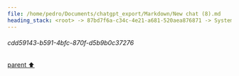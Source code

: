 ```yaml
---
file: /home/pedro/Documents/chatgpt_export/Markdown/New chat (8).md
heading_stack: <root> -> 87bd7f6a-c34c-4e21-a681-520aea876871 -> System -> 0305e3b7-9645-4e79-89a2-794319c6d100 -> System -> aaa236d3-b162-4863-965c-406dd86ac031 -> User -> 6389456d-56b1-43ae-97a4-9af03a2416cc -> Assistant -> e3e20cb1-d7af-4b3a-8989-0f635e7b7b37 -> Assistant -> 0f60f5d4-ccff-409d-a801-fe2e8e24b7e0 -> Tool -> 2dde9631-ce8a-470f-a73d-efdd18304420 -> Assistant -> efc03986-9e2b-44f4-b7a8-f1ea222b2fe6 -> Assistant -> 6ed08e43-230e-4b6e-a185-fa455f069e46 -> Tool -> b8da2c4b-9db2-47d7-a2af-389be4befc5f -> Assistant -> db2e1dd1-0795-480b-bc14-771d0eb39e4d -> Assistant -> e7105360-42e1-44dc-b634-fe0c00e4e999 -> Tool -> ca3c2937-19b7-4c14-9f94-a96c4aa48bf4 -> Assistant -> aaa241ef-101a-4eeb-93d2-e8d8919d06d9 -> User -> 0d4987c7-80b3-4264-a7cb-373f269f73d6 -> Assistant -> aaa2d51e-8b35-443b-8c51-50d3a8740574 -> User -> 4b0ff9a6-0c97-4d93-b7b8-d64c70c39fe0 -> Assistant -> aaa29522-caba-4582-81f4-fa790988a5cb -> User -> 2671227c-f5b3-4e6a-8bc8-cf8625b9df85 -> Assistant -> 0378287d-290e-4e7d-b03a-e96ab29bc45d -> Tool -> 8be38330-dba2-463c-acb5-18b403657055 -> Assistant -> c66b0691-c55b-4e68-96b1-91f3dc82f4b7 -> Assistant -> a3e0a4c8-fc88-4485-9059-7f406744f6b4 -> Tool -> 419e449b-8c14-40cc-a0c1-b3e7c21548f0 -> Assistant -> 736f7993-431a-4b09-ac29-e009d83997db -> Assistant -> aaa2ce72-49ee-49cc-8893-081472477efe -> User -> f6a699fc-9589-496c-bb9d-98b527929107 -> Assistant -> 589de901-2a5c-4250-85b4-341a154c4e14 -> Tool -> e56f4805-ab35-4bb2-9722-f0eec9acaf00 -> Assistant -> aaa22608-4043-42da-9c29-4a1a3e230baa -> User -> c8bd61ab-d7b3-4ea0-8ed8-a46f94890ef6 -> Assistant -> 159991f9-95da-4347-83e1-7b99538798c7 -> Tool -> 84a3281c-d2e7-4cab-b27c-9806745c1e1a -> Assistant -> aaa2be14-d179-458d-b54e-7c33eb48609e -> User -> 62b6f78a-e207-4caf-acf5-bc872a343ea3 -> Assistant -> 4fb74221-c79f-4794-bd21-74a14a2868bd -> Tool -> ebbc3941-713f-4615-9515-556f91842fda -> Assistant -> 19f6532d-da06-496e-92e8-c7cf8fcf7cf8 -> Assistant -> aaa20df5-4e26-41ea-a5d3-30d3962ad2ea -> User -> 6b0f7f5f-81a2-4a4b-b055-c61966bb7f2f -> Assistant -> a23783ae-2c26-493b-8b99-7d5f120745b8 -> Tool -> 5b40caa3-bc77-4696-9fea-f7947274addf -> Assistant -> aaa22b75-40f0-4a3e-acbd-e9c41ac296a8 -> User -> 66732f5a-e474-43b0-8314-d3fdd7833701 -> Assistant -> 93109907-c6bd-491d-968e-b612db687b94 -> Tool -> 25a38dc3-7e67-4b59-84f8-7feb728de447 -> Assistant -> aaa2510c-5d67-4b15-8887-bf2ba344dac5 -> User -> 4b8b2aa7-6ba9-469a-b4bb-3b422284aa9c -> Assistant -> 212fee89-5092-4740-8d09-8685b8dbb043 -> Tool -> 78495154-2bfc-4427-b10b-395157cf2877 -> Assistant -> aaa2a0ba-710a-463b-99fb-1f4e32aa9255 -> User -> b5b2bb6d-f015-48e5-bf0d-0986f2a81596 -> Assistant -> 656de68e-c572-4677-a02b-455a242ccc4f -> Tool -> cc242b00-a614-40ed-869f-01c6d635e217 -> Assistant -> aaa2ef16-eae4-49d1-97f1-2ab27d6e7b5e -> User -> 6573515a-447d-457d-9586-4344efb020c8 -> Assistant -> aaa2ad87-4fb6-4584-8d13-c50775a298cc -> User -> a1f50531-8c6f-4aae-95a8-1733fe5015a9 -> Assistant -> Alternatives to Mixins: -> aaa2010b-6b1f-465b-9985-89b40e46682f -> User -> b09ea480-346f-4390-8b15-d6ecd544fd4c -> Assistant -> aaa2f5bc-607d-443c-9734-1eb042eab85f -> User -> a959cc12-deb9-406a-8e00-9787e56c4f22 -> Assistant -> 78669eaa-19b1-4730-80f9-97c28bba8ca2 -> Tool -> a856d7ca-1003-4543-89ed-8348c9e5029a -> Assistant -> aaa22d7c-bf39-48e0-bfcc-ca2682ee929c -> User -> 4e00126d-96e1-40ee-8ecc-bfba94bc582a -> Assistant -> aaa2e3ed-6a8c-47ad-9139-97d1f60fceb2 -> User -> d7223ba8-0535-450d-8995-a4e34579ccfd -> Assistant -> 8906874d-117b-438f-8287-bb9c734c4afb -> Tool -> a6a26963-1158-4610-a180-2206b6faec94 -> Assistant -> aaa21b8a-7adc-41f1-a6af-52b91191c693 -> User -> 9802a385-3fef-4830-b822-87261513ea54 -> Assistant -> 1e156c63-f75e-4674-9b56-a060ef3ea52e -> Tool -> 1824c8ad-1cda-4baf-b475-b45368d8c14f -> Assistant -> aaa20d59-07d1-44fb-92d0-8db33a3e96a3 -> User -> f38ff777-f506-46c3-a892-2875edb02021 -> Assistant -> ac3c8835-bad0-4d08-b1a9-e2f91f8013d7 -> Tool -> 7a5de994-f00c-463d-8a3a-b1c93a87b44a -> Assistant -> aaa21002-c03c-43c8-9d77-a3329326f5bc -> User -> eede898f-152f-4b89-9539-5afedfaf8571 -> Assistant -> 181cd4b7-4723-46e9-a2f9-8f81a628526c -> Tool -> 76a4eb0c-b739-4952-b855-37f94809e788 -> Assistant -> aaa2dc07-8f30-47c5-b2f7-1b4123c50592 -> User -> 8e3dd9a9-b6d7-4d8e-b75e-4650aa59fe3c -> Assistant -> 2c820304-f9f0-439d-8469-4ebd4326a759 -> Tool -> 2a3c4bd1-e924-4e59-af73-39e4659c80f3 -> Assistant -> aaa242a5-9798-4ccf-92f2-04dfe2eba49a -> User -> 9ce69f06-68b4-4165-bd7b-b72e71ab7b96 -> Assistant -> aaa2faac-1dd8-4ae6-8142-7475733aa605 -> User -> 9888bc48-a42f-470a-8377-3e4ef835e54d -> Assistant -> aaa241d0-fe9e-47f1-aaae-7ccbbb5cdd7f -> User -> fa9a4b54-47c4-45df-94f5-e11f1a46fdc0 -> Assistant -> aaa20675-7676-4874-9c58-e0897b0e34be -> User -> 49a3a4a3-fad6-4ad3-b8f7-7aea9c09f25a -> Assistant -> aaa21a4e-21a6-455d-9521-9921e744ed07 -> User -> ab8132de-c8d4-46b2-8e4f-3a58e6a6b3d3 -> Assistant -> a75b894c-6c4b-4170-838a-951ee979f957 -> Tool -> 90aab804-bd9b-41c7-bc11-daba5df89718 -> Assistant -> 394c668d-2a0f-4081-8682-6e11b0c79eda -> Assistant -> 9f48f513-a092-4d7c-a988-d97a4e727044 -> Tool -> d0a7c4cc-0ffe-4263-bda7-a12f76fdeec9 -> Assistant -> aaa20680-f418-4f76-975f-67dc55fed4f4 -> User -> f80a382a-860f-4565-a42b-a0805724c202 -> Assistant -> 2bf8d721-ca68-43a8-909e-374d70e74e8c -> Tool -> 96b63e36-b5e2-4a83-acbe-def872e3f45c -> Assistant -> 6d777c65-4ae2-42d3-b420-ae9bcefca717 -> Assistant -> fa0f780f-11fe-4c0b-8e23-bec2abb31139 -> Tool -> a68f59e3-826b-467d-a572-9897034f567e -> Assistant -> 60ed7581-da1d-4ed0-88df-219213d93e55 -> Assistant -> bb8f048c-90c9-4770-af03-f5a6a449f31f -> Tool -> 857e6580-1abd-43d5-98d0-a59a4af84620 -> Assistant -> aaa2c491-34f5-4290-be40-5a97520b3eae -> User -> 62b998a2-724e-4d9f-8ec3-b403e5a87155 -> Assistant -> 1625377d-f59f-45f7-b4e0-35f598e8c02f -> Tool -> 516c7f5f-41ba-4639-a9eb-3bfa10094a50 -> Assistant -> aaa2f53d-76e1-4e84-b8fe-b96a2ba9e1a4 -> User -> 20220bb9-2dbe-4ef9-b8e3-bc07be2f5f21 -> Assistant -> Protocols and Variance -> Method Implementations -> aaa2cb95-af90-4213-ba37-ec3488cfe988 -> User -> async def do_something(value: Any -> 3ec80d8f-d831-4b3b-908d-ef8847e74263 -> Assistant -> Type Annotations -> Protocols -> Utility Functions -> The `AsyncStream` Class -> Potential Areas for Improvement -> aaa2159b-3c56-4b67-a6ad-84586196054d -> User -> 42f5675f-ed1d-443b-923f-24b12d66643e -> Assistant -> Explanation: -> aaa29778-0f5f-4690-8d58-86496c7af860 -> User -> ac94bef6-0346-4168-9f2f-3504e668d2d1 -> Assistant -> aaa272c1-f492-46fa-bf8a-79a5912b5ca2 -> User -> cdd59143-b591-4bfc-870f-d5b9b0c37276
---
```

###### cdd59143-b591-4bfc-870f-d5b9b0c37276
[parent ⬆️](#aaa272c1-f492-46fa-bf8a-79a5912b5ca2)
